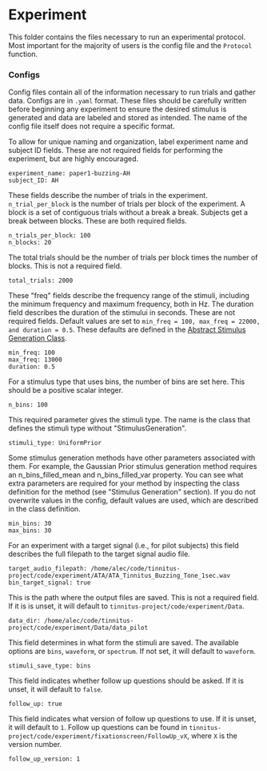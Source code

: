# Experiment

This folder contains the files necessary to run an experimental protocol. Most important for the majority of users is the config file and the `Protocol` function.

### Configs

Config files contain all of the information necessary to run trials and gather data. Configs are in `.yaml` format. These files should be carefully written before beginning any experiment to ensure the desired stimulus is generated and data are labeled and stored as intended. The name of the config file itself does not require a specific format. 

To allow for unique naming and organization, label experiment name and subject ID fields. These are not required fields for performing the experiment, but are highly encouraged. 

```display
experiment_name: paper1-buzzing-AH
subject_ID: AH
```

These fields describe the number of trials in the experiment. `n_trial_per_block` is the number of trials per block of the experiment. A block is a set of contiguous trials without a break a break. Subjects get a break between blocks. These are both required fields.

```display
n_trials_per_block: 100
n_blocks: 20
```

The total trials should be the number of trials per block times the number of blocks. This is not a required field.

```display
total_trials: 2000
```

These "freq" fields describe the frequency range of the stimuli, including the minimum frequency and maximum frequency, both in Hz. The duration field describes the duration of the stimului in seconds. These are not required fields. Default values are set to `min_freq = 100, max_freq = 22000, and duration = 0.5`. These defaults are defined in the [Abstract Stimulus Generation Class](../stimgen/AbstractStimulusGenerationMethod).

```display
min_freq: 100
max_freq: 13000
duration: 0.5
```

For a stimulus type that uses bins, the number of bins are set here. This should be a positive scalar integer.

```display
n_bins: 100
```

This required parameter gives the stimuli type. The name is the class that defines the stimuli type without "StimulusGeneration".

```display
stimuli_type: UniformPrior
```

Some stimulus generation methods have other parameters associated with them. For example, the Gaussian Prior stimulus generation method requires an n_bins_filled_mean and n_bins_filled_var property. You can see what extra parameters are required for your method by inspecting the class definition for the method (see "Stimulus Generation" section). If you do not overwrite values in the config, default values are used, which are described in the class definition.

```display
min_bins: 30
max_bins: 30
```

For an experiment with a target signal (i.e., for pilot subjects) this field describes the full filepath to the target signal audio file.

```display
target_audio_filepath: /home/alec/code/tinnitus-project/code/experiment/ATA/ATA_Tinnitus_Buzzing_Tone_1sec.wav
bin_target_signal: true
```

This is the path where the output files are saved. This is not a required field. If it is is unset, it will default to `tinnitus-project/code/experiment/Data`.

```display
data_dir: /home/alec/code/tinnitus-project/code/experiment/Data/data_pilot
```

This field determines in what form the stimuli are saved. The available options are `bins`, `waveform`, or `spectrum`. If not set, it will default to `waveform`.

```display
stimuli_save_type: bins
```

This field indicates whether follow up questions should be asked.
If it is unset, it will default to `false`.

```display
follow_up: true
```

This field indicates what version of follow up questions to use.
If it is unset, it will default to `1`. Follow up questions can be found in 
`tinnitus-project/code/experiment/fixationscreen/FollowUp_vX`, where `X` is
the version number. 

```display
follow_up_version: 1
```